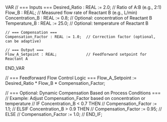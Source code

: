 VAR
    // === Inputs ===
    Desired_Ratio : REAL := 2.0;        // Ratio of A:B (e.g., 2:1)
    Flow_B : REAL;                      // Measured flow rate of Reactant B (e.g., L/min)
    Concentration_B : REAL := 0.8;      // Optional: concentration of Reactant B
    Temperature_B : REAL := 25.0;       // Optional: temperature of Reactant B

    // === Compensation ===
    Compensation_Factor : REAL := 1.0;  // Correction factor (optional, can be adaptive)

    // === Output ===
    Flow_A_Setpoint : REAL;             // Feedforward setpoint for Reactant A
END_VAR

// === Feedforward Flow Control Logic ===
Flow_A_Setpoint := Desired_Ratio * Flow_B * Compensation_Factor;

// === Optional: Dynamic Compensation Based on Process Conditions ===
// Example: Adjust Compensation_Factor based on concentration or temperature
// IF Concentration_B < 0.7 THEN
//     Compensation_Factor := 1.1;
// ELSIF Concentration_B > 0.9 THEN
//     Compensation_Factor := 0.95;
// ELSE
//     Compensation_Factor := 1.0;
// END_IF;
